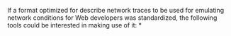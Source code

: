 If a format optimized for describe network traces to be used for emulating network conditions for Web developers was standardized, the following tools could be interested in making use of it:
* 
